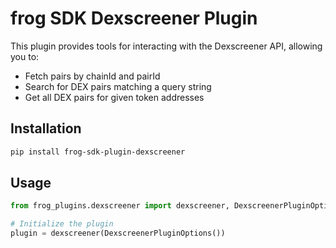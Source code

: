 # frog SDK Dexscreener Plugin

This plugin provides tools for interacting with the Dexscreener API, allowing you to:
- Fetch pairs by chainId and pairId
- Search for DEX pairs matching a query string
- Get all DEX pairs for given token addresses

## Installation

```bash
pip install frog-sdk-plugin-dexscreener
```

## Usage

```python
from frog_plugins.dexscreener import dexscreener, DexscreenerPluginOptions

# Initialize the plugin
plugin = dexscreener(DexscreenerPluginOptions())
```
